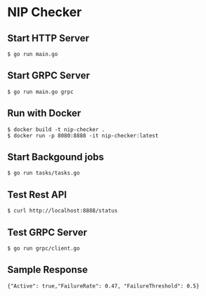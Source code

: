 # NIP Checker

## Start HTTP Server
```
$ go run main.go
```

## Start GRPC Server
```
$ go run main.go grpc
```


## Run with Docker
```
$ docker build -t nip-checker .
$ docker run -p 8080:8888 -it nip-checker:latest 
```

## Start Backgound jobs
```
$ go run tasks/tasks.go
```


## Test Rest API
```
$ curl http://localhost:8888/status
```

## Test GRPC Server
```
$ go run grpc/client.go
```

## Sample Response
```
{"Active": true,"FailureRate": 0.47, "FailureThreshold": 0.5}
```